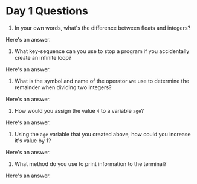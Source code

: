 # Day 1 Questions

1. In your own words, what's the difference between floats and integers?

Here's an answer.

1. What key-sequence can you use to stop a program if you accidentally create an infinite loop?

Here's an answer.

1. What is the symbol and name of the operator we use to determine the remainder when dividing two integers?

Here's an answer.

1. How would you assign the value `4` to a variable `age`?

Here's an answer.

1. Using the `age` variable that you created above, how could you increase it's value by 1?

Here's an answer.

1. What method do you use to print information to the terminal?

Here's an answer.

